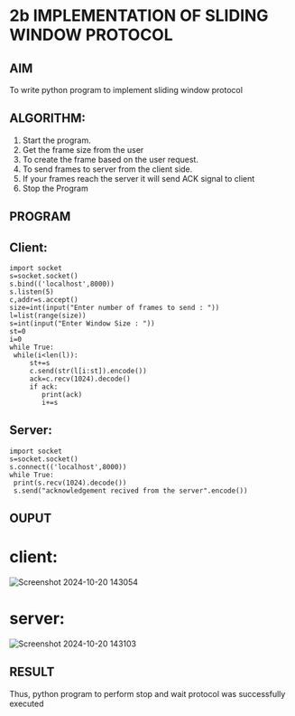 # 2b IMPLEMENTATION OF SLIDING WINDOW PROTOCOL
## AIM
To write python program to implement sliding window protocol
## ALGORITHM:
1. Start the program.
2. Get the frame size from the user
3. To create the frame based on the user request.
4. To send frames to server from the client side.
5. If your frames reach the server it will send ACK signal to client
6. Stop the Program
## PROGRAM
## Client:
```
import socket
s=socket.socket()
s.bind(('localhost',8000))
s.listen(5)
c,addr=s.accept()
size=int(input("Enter number of frames to send : "))
l=list(range(size))
s=int(input("Enter Window Size : "))
st=0
i=0
while True:
 while(i<len(l)):
     st+=s
     c.send(str(l[i:st]).encode())
     ack=c.recv(1024).decode()
     if ack:
        print(ack)
        i+=s
```
## Server:
```
import socket
s=socket.socket()
s.connect(('localhost',8000))
while True: 
 print(s.recv(1024).decode())
 s.send("acknowledgement recived from the server".encode())
```
## OUPUT
# client:
![Screenshot 2024-10-20 143054](https://github.com/user-attachments/assets/f15e7b61-a253-48bd-ba5b-6907429e9767)
# server:
![Screenshot 2024-10-20 143103](https://github.com/user-attachments/assets/1628bf35-8213-428b-a964-9851a7c68521)

## RESULT
Thus, python program to perform stop and wait protocol was successfully executed
